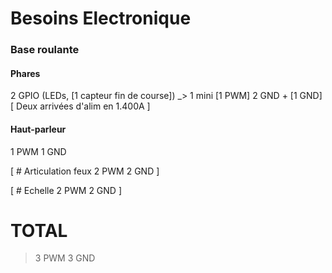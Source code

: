 # Besoins Electronique


### Base roulante

#### Phares
2 GPIO (LEDs, [1 capteur fin de course]) _> 1 mini
[1 PWM]
2 GND + [1 GND]
[
    Deux arrivées d'alim en 1.400A
]

#### Haut-parleur
1 PWM
1 GND

[
    # Articulation feux
    2 PWM
    2 GND
]

[
    # Echelle
    2 PWM
    2 GND
]


# TOTAL

> 3 PWM
> 3 GND